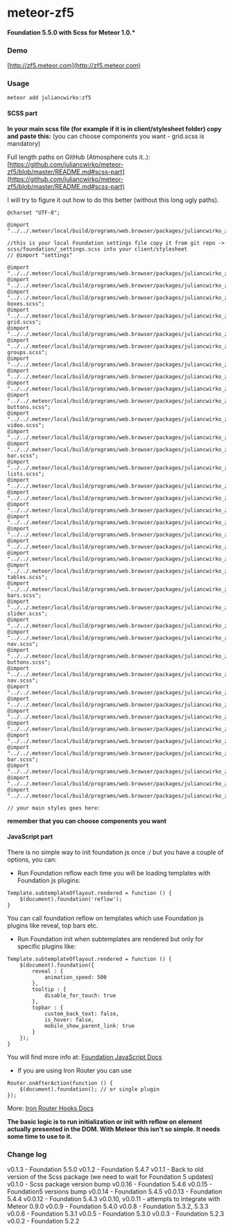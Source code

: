 meteor-zf5
==========

#### Foundation 5.5.0 with Scss for Meteor 1.0.*

### Demo
[http://zf5.meteor.com](http://zf5.meteor.com)

### Usage

````meteor add juliancwirko:zf5````

#### SCSS part

**In your main scss file (for example if it is in client/stylesheet folder) copy and paste this:** (you can choose components you want - grid.scss is mandatory)

Full length paths on GitHub (Atmosphere cuts it..): [https://github.com/juliancwirko/meteor-zf5/blob/master/README.md#scss-part](https://github.com/juliancwirko/meteor-zf5/blob/master/README.md#scss-part)

I will try to figure it out how to do this better (without this long ugly paths).

```
@charset "UTF-8";

@import "../../.meteor/local/build/programs/web.browser/packages/juliancwirko_zf5/scss/normalize.scss";

//this is your local Foundation settings file copy it from git repo -> scss/foundation/_settings.scss into your client/stylesheet
// @import "settings"

@import "../../.meteor/local/build/programs/web.browser/packages/juliancwirko_zf5/scss/foundation/components/grid.scss";
@import "../../.meteor/local/build/programs/web.browser/packages/juliancwirko_zf5/scss/foundation/components/accordion.scss";
@import "../../.meteor/local/build/programs/web.browser/packages/juliancwirko_zf5/scss/foundation/components/alert-boxes.scss";
@import "../../.meteor/local/build/programs/web.browser/packages/juliancwirko_zf5/scss/foundation/components/block-grid.scss";
@import "../../.meteor/local/build/programs/web.browser/packages/juliancwirko_zf5/scss/foundation/components/breadcrumbs.scss";
@import "../../.meteor/local/build/programs/web.browser/packages/juliancwirko_zf5/scss/foundation/components/button-groups.scss";
@import "../../.meteor/local/build/programs/web.browser/packages/juliancwirko_zf5/scss/foundation/components/buttons.scss";
@import "../../.meteor/local/build/programs/web.browser/packages/juliancwirko_zf5/scss/foundation/components/clearing.scss";
@import "../../.meteor/local/build/programs/web.browser/packages/juliancwirko_zf5/scss/foundation/components/dropdown.scss";
@import "../../.meteor/local/build/programs/web.browser/packages/juliancwirko_zf5/scss/foundation/components/dropdown-buttons.scss";
@import "../../.meteor/local/build/programs/web.browser/packages/juliancwirko_zf5/scss/foundation/components/flex-video.scss";
@import "../../.meteor/local/build/programs/web.browser/packages/juliancwirko_zf5/scss/foundation/components/forms.scss";
@import "../../.meteor/local/build/programs/web.browser/packages/juliancwirko_zf5/scss/foundation/components/icon-bar.scss";
@import "../../.meteor/local/build/programs/web.browser/packages/juliancwirko_zf5/scss/foundation/components/inline-lists.scss";
@import "../../.meteor/local/build/programs/web.browser/packages/juliancwirko_zf5/scss/foundation/components/joyride.scss";
@import "../../.meteor/local/build/programs/web.browser/packages/juliancwirko_zf5/scss/foundation/components/keystrokes.scss";
@import "../../.meteor/local/build/programs/web.browser/packages/juliancwirko_zf5/scss/foundation/components/labels.scss";
@import "../../.meteor/local/build/programs/web.browser/packages/juliancwirko_zf5/scss/foundation/components/magellan.scss";
@import "../../.meteor/local/build/programs/web.browser/packages/juliancwirko_zf5/scss/foundation/components/orbit.scss";
@import "../../.meteor/local/build/programs/web.browser/packages/juliancwirko_zf5/scss/foundation/components/pagination.scss";
@import "../../.meteor/local/build/programs/web.browser/packages/juliancwirko_zf5/scss/foundation/components/panels.scss";
@import "../../.meteor/local/build/programs/web.browser/packages/juliancwirko_zf5/scss/foundation/components/pricing-tables.scss";
@import "../../.meteor/local/build/programs/web.browser/packages/juliancwirko_zf5/scss/foundation/components/progress-bars.scss";
@import "../../.meteor/local/build/programs/web.browser/packages/juliancwirko_zf5/scss/foundation/components/range-slider.scss";
@import "../../.meteor/local/build/programs/web.browser/packages/juliancwirko_zf5/scss/foundation/components/reveal.scss";
@import "../../.meteor/local/build/programs/web.browser/packages/juliancwirko_zf5/scss/foundation/components/side-nav.scss";
@import "../../.meteor/local/build/programs/web.browser/packages/juliancwirko_zf5/scss/foundation/components/split-buttons.scss";
@import "../../.meteor/local/build/programs/web.browser/packages/juliancwirko_zf5/scss/foundation/components/sub-nav.scss";
@import "../../.meteor/local/build/programs/web.browser/packages/juliancwirko_zf5/scss/foundation/components/switches.scss";
@import "../../.meteor/local/build/programs/web.browser/packages/juliancwirko_zf5/scss/foundation/components/tables.scss";
@import "../../.meteor/local/build/programs/web.browser/packages/juliancwirko_zf5/scss/foundation/components/tabs.scss";
@import "../../.meteor/local/build/programs/web.browser/packages/juliancwirko_zf5/scss/foundation/components/thumbs.scss";
@import "../../.meteor/local/build/programs/web.browser/packages/juliancwirko_zf5/scss/foundation/components/tooltips.scss";
@import "../../.meteor/local/build/programs/web.browser/packages/juliancwirko_zf5/scss/foundation/components/top-bar.scss";
@import "../../.meteor/local/build/programs/web.browser/packages/juliancwirko_zf5/scss/foundation/components/type.scss";
@import "../../.meteor/local/build/programs/web.browser/packages/juliancwirko_zf5/scss/foundation/components/offcanvas.scss";
@import "../../.meteor/local/build/programs/web.browser/packages/juliancwirko_zf5/scss/foundation/components/visibility.scss";

// your main styles goes here:

```

**remember that you can choose components you want**

#### JavaScript part

There is no simple way to init foundation js once :/ but you have a couple of options, you can:

- Run Foundation reflow each time you will be loading templates with Foundation js plugins:
````
Template.subtemplateOflayout.rendered = function () {
    $(document).foundation('reflow');
}
````
You can call foundation reflow on templates which use Foundation js plugins like reveal, top bars etc.

- Run Foundation init when subtemplates are rendered but only for specific plugins like:
````
Template.subtemplateOflayout.rendered = function () {
    $(document).foundation({
        reveal : {
            animation_speed: 500
        },
        tooltip : {
            disable_for_touch: true
        },
        topbar : {
            custom_back_text: false,
            is_hover: false,
            mobile_show_parent_link: true
        }
    });
}
````
You will find more info at: [Foundation JavaScript Docs](http://foundation.zurb.com/docs/javascript.html)

- If you are using Iron Router you can use
````
Router.onAfterAction(function () {
    $(document).foundation(); // or single plugin
});
````
More: [Iron Router Hooks Docs](https://github.com/EventedMind/iron-router/blob/devel/DOCS.md#using-hooks)

**The basic logic is to run initialization or init with reflow on element actually presented in the DOM. With Meteor this isn't so simple. It needs some time to use to it.**


### Change log

v0.1.3 - Foundation 5.5.0
v0.1.2 - Foundation 5.4.7
v0.1.1 - Back to old version of the Scss package (we need to wait for Foundation 5 updates)
v0.1.0 - Scss package version bump
v0.0.16 - Foundation 5.4.6
v0.0.15 - Foundation5 versions bump
v0.0.14 - Foundation 5.4.5
v0.0.13 - Foundation 5.4.4
v0.0.12 - Foundation 5.4.3
v0.0.10, v0.0.11 - attempts to integrate with Meteor 0.9.0
v0.0.9 - Foundation 5.4.0
v0.0.8 - Foundation 5.3.2, 5.3.3
v0.0.6 - Foundation 5.3.1
v0.0.5 - Foundation 5.3.0
v0.0.3 - Foundation 5.2.3
v0.0.2 - Foundation 5.2.2

